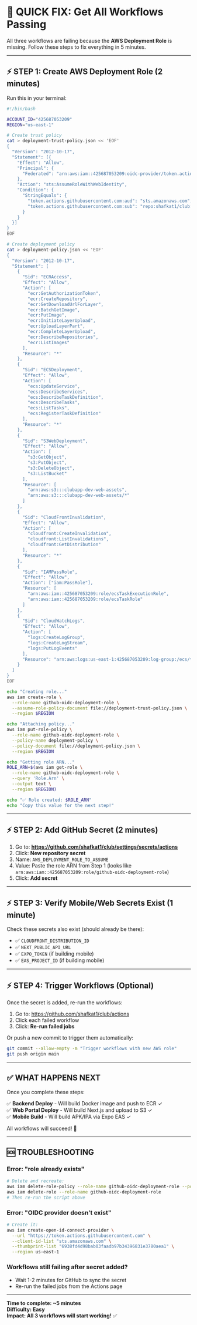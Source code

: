 # 🚀 QUICK FIX: Get All Workflows Passing

All three workflows are failing because the **AWS Deployment Role** is missing. Follow these steps to fix everything in 5 minutes.

---

## ⚡ STEP 1: Create AWS Deployment Role (2 minutes)

Run this in your terminal:

```bash
#!/bin/bash

ACCOUNT_ID="425687053209"
REGION="us-east-1"

# Create trust policy
cat > deployment-trust-policy.json << 'EOF'
{
  "Version": "2012-10-17",
  "Statement": [{
    "Effect": "Allow",
    "Principal": {
      "Federated": "arn:aws:iam::425687053209:oidc-provider/token.actions.githubusercontent.com"
    },
    "Action": "sts:AssumeRoleWithWebIdentity",
    "Condition": {
      "StringEquals": {
        "token.actions.githubusercontent.com:aud": "sts.amazonaws.com",
        "token.actions.githubusercontent.com:sub": "repo:shafkat1/club:ref:refs/heads/main"
      }
    }
  }]
}
EOF

# Create deployment policy
cat > deployment-policy.json << 'EOF'
{
  "Version": "2012-10-17",
  "Statement": [
    {
      "Sid": "ECRAccess",
      "Effect": "Allow",
      "Action": [
        "ecr:GetAuthorizationToken",
        "ecr:CreateRepository",
        "ecr:GetDownloadUrlForLayer",
        "ecr:BatchGetImage",
        "ecr:PutImage",
        "ecr:InitiateLayerUpload",
        "ecr:UploadLayerPart",
        "ecr:CompleteLayerUpload",
        "ecr:DescribeRepositories",
        "ecr:ListImages"
      ],
      "Resource": "*"
    },
    {
      "Sid": "ECSDeployment",
      "Effect": "Allow",
      "Action": [
        "ecs:UpdateService",
        "ecs:DescribeServices",
        "ecs:DescribeTaskDefinition",
        "ecs:DescribeTasks",
        "ecs:ListTasks",
        "ecs:RegisterTaskDefinition"
      ],
      "Resource": "*"
    },
    {
      "Sid": "S3WebDeployment",
      "Effect": "Allow",
      "Action": [
        "s3:GetObject",
        "s3:PutObject",
        "s3:DeleteObject",
        "s3:ListBucket"
      ],
      "Resource": [
        "arn:aws:s3:::clubapp-dev-web-assets",
        "arn:aws:s3:::clubapp-dev-web-assets/*"
      ]
    },
    {
      "Sid": "CloudFrontInvalidation",
      "Effect": "Allow",
      "Action": [
        "cloudfront:CreateInvalidation",
        "cloudfront:ListInvalidations",
        "cloudfront:GetDistribution"
      ],
      "Resource": "*"
    },
    {
      "Sid": "IAMPassRole",
      "Effect": "Allow",
      "Action": ["iam:PassRole"],
      "Resource": [
        "arn:aws:iam::425687053209:role/ecsTaskExecutionRole",
        "arn:aws:iam::425687053209:role/ecsTaskRole"
      ]
    },
    {
      "Sid": "CloudWatchLogs",
      "Effect": "Allow",
      "Action": [
        "logs:CreateLogGroup",
        "logs:CreateLogStream",
        "logs:PutLogEvents"
      ],
      "Resource": "arn:aws:logs:us-east-1:425687053209:log-group:/ecs/*"
    }
  ]
}
EOF

echo "Creating role..."
aws iam create-role \
  --role-name github-oidc-deployment-role \
  --assume-role-policy-document file://deployment-trust-policy.json \
  --region $REGION

echo "Attaching policy..."
aws iam put-role-policy \
  --role-name github-oidc-deployment-role \
  --policy-name deployment-policy \
  --policy-document file://deployment-policy.json \
  --region $REGION

echo "Getting role ARN..."
ROLE_ARN=$(aws iam get-role \
  --role-name github-oidc-deployment-role \
  --query 'Role.Arn' \
  --output text \
  --region $REGION)

echo "✅ Role created: $ROLE_ARN"
echo "Copy this value for the next step!"
```

---

## ⚡ STEP 2: Add GitHub Secret (2 minutes)

1. Go to: **https://github.com/shafkat1/club/settings/secrets/actions**
2. Click: **New repository secret**
3. Name: `AWS_DEPLOYMENT_ROLE_TO_ASSUME`
4. Value: Paste the role ARN from Step 1 (looks like `arn:aws:iam::425687053209:role/github-oidc-deployment-role`)
5. Click: **Add secret**

---

## ⚡ STEP 3: Verify Mobile/Web Secrets Exist (1 minute)

Check these secrets also exist (should already be there):

- ✅ `CLOUDFRONT_DISTRIBUTION_ID` 
- ✅ `NEXT_PUBLIC_API_URL`
- ✅ `EXPO_TOKEN` (if building mobile)
- ✅ `EAS_PROJECT_ID` (if building mobile)

---

## ⚡ STEP 4: Trigger Workflows (Optional)

Once the secret is added, re-run the workflows:

1. Go to: https://github.com/shafkat1/club/actions
2. Click each failed workflow
3. Click: **Re-run failed jobs**

Or push a new commit to trigger them automatically:

```bash
git commit --allow-empty -m "Trigger workflows with new AWS role"
git push origin main
```

---

## ✅ WHAT HAPPENS NEXT

Once you complete these steps:

✅ **Backend Deploy** - Will build Docker image and push to ECR ✓  
✅ **Web Portal Deploy** - Will build Next.js and upload to S3 ✓  
✅ **Mobile Build** - Will build APK/IPA via Expo EAS ✓  

All workflows will succeed! 🎉

---

## 🆘 TROUBLESHOOTING

### Error: "role already exists"
```bash
# Delete and recreate:
aws iam delete-role-policy --role-name github-oidc-deployment-role --policy-name deployment-policy
aws iam delete-role --role-name github-oidc-deployment-role
# Then re-run the script above
```

### Error: "OIDC provider doesn't exist"
```bash
# Create it:
aws iam create-open-id-connect-provider \
  --url "https://token.actions.githubusercontent.com" \
  --client-id-list "sts.amazonaws.com" \
  --thumbprint-list "6938fd4d98bab03faadb97b34396831e3780aea1" \
  --region us-east-1
```

### Workflows still failing after secret added?
- Wait 1-2 minutes for GitHub to sync the secret
- Re-run the failed jobs from the Actions page

---

**Time to complete: ~5 minutes**  
**Difficulty: Easy**  
**Impact: All 3 workflows will start working!** ✅
